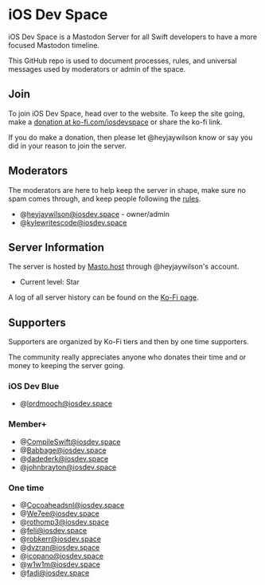 # iOS Dev Space

iOS Dev Space is a Mastodon Server for all Swift developers to have a more focused Mastodon timeline.

This GitHub repo is used to document processes, rules, and universal messages used by moderators or admin of the space.

## Join

To join iOS Dev Space, head over to the website. To keep the site going, make a [donation at ko-fi.com/iosdevspace](https://ko-fi.com/iosdevspace) or share the ko-fi link.

If you do make a donation, then please let @heyjaywilson know or say you did in your reason to join the server.

## Moderators

The moderators are here to help keep the server in shape, make sure no spam comes through, and keep people following the [rules](./docs/rules.md).

- @heyjaywilson@iosdev.space - owner/admin
- @kylewritescode@iosdev.space

## Server Information

The server is hosted by [Masto.host](https://masto.host) through @heyjaywilson's account. 

- Current level: Star

A log of all server history can be found on the [Ko-Fi page](https://ko-fi.com/iosdevspace/posts).

## Supporters

Supporters are organized by Ko-Fi tiers and then by one time supporters.

The community really appreciates anyone who donates their time and or money to keeping the server going.

### iOS Dev Blue
- @lordmooch@iosdev.space

### Member+
- @CompileSwift@iosdev.space
- @Babbage@iosdev.space
- @dadederk@iosdev.space
- @johnbrayton@iosdev.space

### One time
- @Cocoaheadsnl@iosdev.space
- @We7ee@iosdev.space
- @rothomp3@iosdev.space
- @feli@iosdev.space
- @robkerr@iosdev.space
- @dvzran@iosdev.space
- @icopano@iosdev.space
- @w1w1m@iosdev.space
- @fadi@iosdev.space
